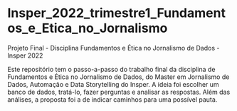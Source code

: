 # Insper_2022_trimestre1_Fundamentos_e_Etica_no_Jornalismo
Projeto Final - Disciplina Fundamentos e Ética no Jornalismo de Dados - Insper 2022 

Este repositório tem o passo-a-passo do trabalho final da disciplina de Fundamentos e Ética no Jornalismo de Dados, do Master em Jornalismo de Dados, Automação e Data Storytelling do Insper. A ideia foi escolher um banco de dados, tratá-lo, fazer perguntas e analisar as respostas. Além das análises, a proposta foi a de indicar caminhos para uma possível pauta. 
